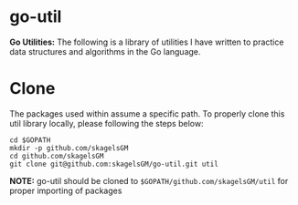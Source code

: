 # go-util
**Go Utilities:** The following is a library of utilities I have written to practice data structures and algorithms in the Go language.

# Clone
The packages used within assume a specific path. To properly clone this util library locally, please following the steps below:

```
cd $GOPATH
mkdir -p github.com/skagelsGM
cd github.com/skagelsGM
git clone git@github.com:skagelsGM/go-util.git util
```
**NOTE:** go-util should be cloned to `$GOPATH/github.com/skagelsGM/util` for proper importing of packages

